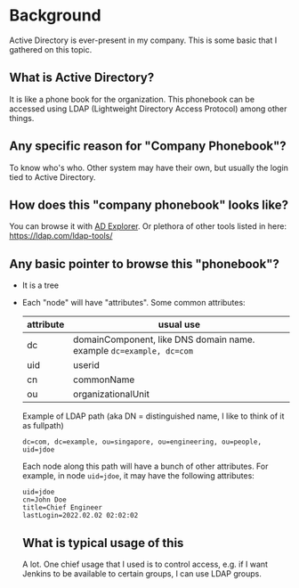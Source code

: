 # Background

Active Directory is ever-present in my company.
This is some basic that I gathered on this topic.

## What is Active Directory?

It is like a phone book for the organization.
This phonebook can be accessed using LDAP (Lightweight Directory Access Protocol) among other things.

## Any specific reason for "Company Phonebook"?

To know who's who.
Other system may have their own, but usually the login tied to Active Directory.

## How does this "company phonebook" looks like?

You can browse it with [AD Explorer](https://docs.microsoft.com/en-us/sysinternals/downloads/adexplorer).
Or plethora of other tools listed in here: https://ldap.com/ldap-tools/

## Any basic pointer to browse this "phonebook"?

* It is a tree
* Each "node" will have "attributes".
  Some common attributes:

  | attribute  | usual use  |
  |------------|------------|
  | dc         | domainComponent, like DNS domain name. example `dc=example, dc=com` |
  | uid        | userid |
  | cn         | commonName |
  | ou         | organizationalUnit |

  Example of LDAP path (aka DN = distinguished name, I like to think of it as fullpath)
  ```
  dc=com, dc=example, ou=singapore, ou=engineering, ou=people, uid=jdoe
  ```

  Each node along this path will have a bunch of other attributes.
  For example, in node `uid=jdoe`, it may have the following attributes:

  ```
  uid=jdoe
  cn=John Doe
  title=Chief Engineer
  lastLogin=2022.02.02 02:02:02
  ```

  ## What is typical usage of this

  A lot. One chief usage that I used is to control access, e.g. if I want Jenkins to be available to certain groups, I can use LDAP groups.

